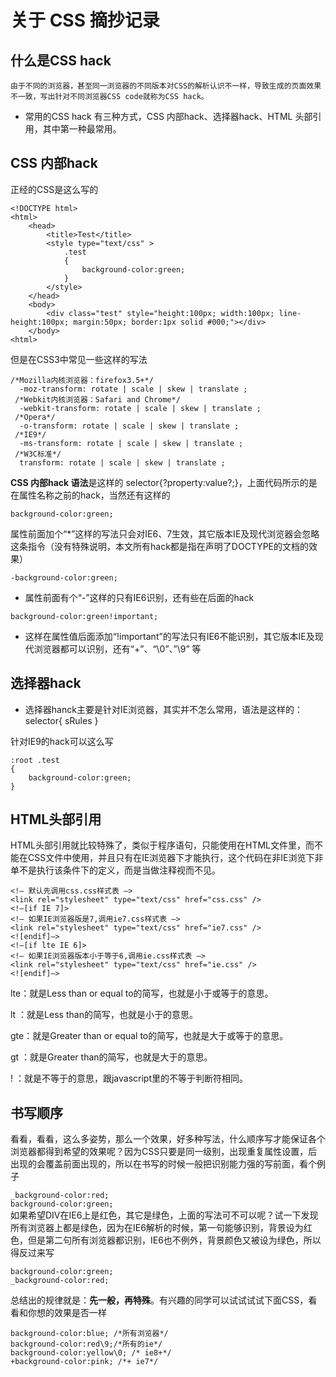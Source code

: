# 关于 CSS 摘抄记录
## 什么是CSS hack
```
由于不同的浏览器，甚至同一浏览器的不同版本对CSS的解析认识不一样，导致生成的页面效果不一致，写出针对不同浏览器CSS code就称为CSS hack。
```
+ 常用的CSS hack 有三种方式，CSS 内部hack、选择器hack、HTML 头部引用，其中第一种最常用。

## CSS 内部hack

正经的CSS是这么写的
```
<!DOCTYPE html>
<html>
    <head>
        <title>Test</title>
        <style type="text/css" >
            .test
            {
                background-color:green;
            }
        </style>
    </head>
    <body>
        <div class="test" style="height:100px; width:100px; line-height:100px; margin:50px; border:1px solid #000;"></div>
    </body>
<html>
```

但是在CSS3中常见一些这样的写法
```
/*Mozilla内核浏览器：firefox3.5+*/
  -moz-transform: rotate | scale | skew | translate ;
 /*Webkit内核浏览器：Safari and Chrome*/
  -webkit-transform: rotate | scale | skew | translate ;
 /*Opera*/
  -o-transform: rotate | scale | skew | translate ;
 /*IE9*/
  -ms-transform: rotate | scale | skew | translate ;
 /*W3C标准*/
  transform: rotate | scale | skew | translate ;
  ```

  **CSS 内部hack 语法**是这样的 selector{<hack>?property:value<hack>?;}，上面代码所示的是在属性名称之前的hack，当然还有这样的

`background-color:green;`

属性前面加个“*”这样的写法只会对IE6、7生效，其它版本IE及现代浏览器会忽略这条指令（没有特殊说明，本文所有hack都是指在声明了DOCTYPE的文档的效果）

`-background-color:green;`
+ 属性前面有个“-”这样的只有IE6识别，还有些在后面的hack

`background-color:green!important;`
+ 这样在属性值后面添加“!important”的写法只有IE6不能识别，其它版本IE及现代浏览器都可以识别，还有“+”、“\0”、”\9” 等

## 选择器hack

+ 选择器hanck主要是针对IE浏览器，其实并不怎么常用，语法是这样的：<hack> selector{ sRules }

针对IE9的hack可以这么写

    :root .test
    {
        background-color:green;
    }

## HTML头部引用

HTML头部引用就比较特殊了，类似于程序语句，只能使用在HTML文件里，而不能在CSS文件中使用，并且只有在IE浏览器下才能执行，这个代码在非IE浏览下非单不是执行该条件下的定义，而是当做注释视而不见。
```
<!– 默认先调用css.css样式表 –>
<link rel="stylesheet" type="text/css" href="css.css" />
<!–[if IE 7]>
<!– 如果IE浏览器版是7,调用ie7.css样式表 –>
<link rel="stylesheet" type="text/css" href="ie7.css" />
<![endif]–>
<!–[if lte IE 6]>
<!– 如果IE浏览器版本小于等于6,调用ie.css样式表 –>
<link rel="stylesheet" type="text/css" href="ie.css" />
<![endif]–>
```

lte：就是Less than or equal to的简写，也就是小于或等于的意思。

lt ：就是Less than的简写，也就是小于的意思。

gte：就是Greater than or equal to的简写，也就是大于或等于的意思。

gt ：就是Greater than的简写，也就是大于的意思。

! ：就是不等于的意思，跟javascript里的不等于判断符相同。

## 书写顺序

看看，看看，这么多姿势，那么一个效果，好多种写法，什么顺序写才能保证各个浏览器都得到希望的效果呢？因为CSS只要是同一级别，出现重复属性设置，后出现的会覆盖前面出现的，所以在书写的时候一般把识别能力强的写前面，看个例子

`_background-color:red;`   
`background-color:green;`  
如果希望DIV在IE6上是红色，其它是绿色，上面的写法可不可以呢？试一下发现所有浏览器上都是绿色，因为在IE6解析的时候，第一句能够识别，背景设为红色，但是第二句所有浏览器都识别，IE6也不例外，背景颜色又被设为绿色，所以得反过来写

`background-color:green;`  
`_background-color:red;`

总结出的规律就是：**先一般，再特殊**。有兴趣的同学可以试试试试下面CSS，看看和你想的效果是否一样

`background-color:blue; /*所有浏览器*/`  
`background-color:red\9;/*所有的ie*/`  
`background-color:yellow\0; /* ie8+*/`  
`+background-color:pink; /*+ ie7*/`